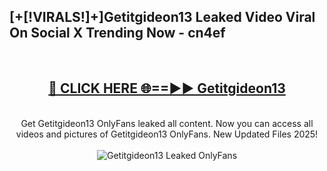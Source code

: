 <h2>[+[!VIRALS!]+]Getitgideon13 Leaked Video Viral On Social X Trending Now - cn4ef</h2>
<br>
<div align="center">
<h2><a href="https://libra.edu.pl?Getitgideon13" rel="nofollow">🔴 CLICK HERE 🌐==►► Getitgideon13</a></h2>
<br>
Get Getitgideon13 OnlyFans leaked all content. Now you can access all videos and pictures of Getitgideon13 OnlyFans. New Updated Files 2025!
<br>
<br>
<a href="https://libra.edu.pl?Getitgideon13" rel="nofollow" data-target="animated-image.originalLink"><img src="https://i.ibb.co.com/WyWwxjT/player-gif2.gif" alt="Getitgideon13 Leaked OnlyFans" style="max-width: 100%; display: inline-block;" data-target="animated-image.originalImage"></a>
</div>
<br>